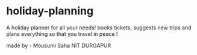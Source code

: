 # holiday-planning
A holiday planner for all your needs! books tickets, suggests new trips and plans everything so that you travel in peace !

made by - Mousumi Saha
	NIT DURGAPUR
